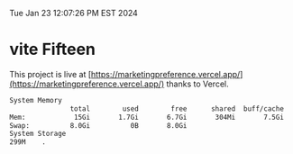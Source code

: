 Tue Jan 23 12:07:26 PM EST 2024

# vite Fifteen


This project is live at [https://marketingpreference.vercel.app/](https://marketingpreference.vercel.app/) thanks to Vercel.

```bash
System Memory
               total        used        free      shared  buff/cache   available
Mem:            15Gi       1.7Gi       6.7Gi       304Mi       7.5Gi        13Gi
Swap:          8.0Gi          0B       8.0Gi
System Storage
299M	.
